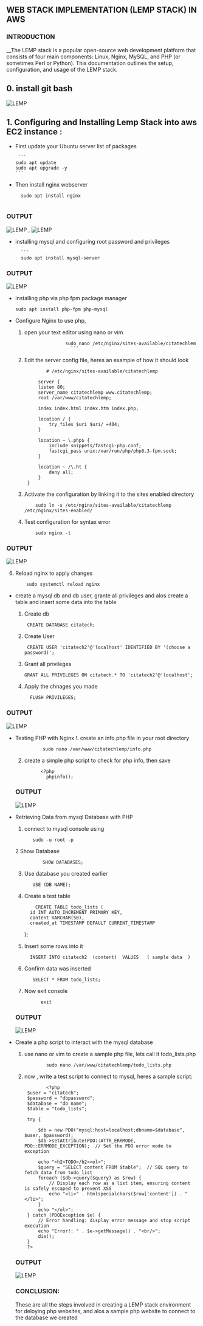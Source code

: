 ## WEB STACK IMPLEMENTATION (LEMP STACK) IN AWS 

### INTRODUCTION

__The LEMP stack is a popular open-source web development platform that consists of four main components: Linux, Nginx, MySQL, and PHP (or sometimes Perl or Python). This documentation outlines the setup, configuration, and usage of the LEMP stack.


## 0. install git bash

  ![LEMP ](https://github.com/citadelict/My-devops-Journey/blob/main/LEMP/gitbash.png)
   
   

## 1.  Configuring and Installing Lemp Stack into aws EC2 instance : 
  * First update your Ubuntu server list of packages
    
         ```
        sudo apt update
        sudo apt upgrade -y
        ```
  *  Then install nginx webserver
      ```
        sudo apt install nginx
        
        ```
### OUTPUT

![LEMP ](https://github.com/citadelict/My-devops-Journey/blob/main/LEMP/installed%20Nginx.png)  , 
![LEMP ](https://github.com/citadelict/My-devops-Journey/blob/main/LEMP/nginx.png)  

  * installing mysql and configuring root password and privileges
    
        
          ```
          sudo apt install mysql-server


 ### OUTPUT
 ![LEMP ](https://github.com/citadelict/My-devops-Journey/blob/main/LEMP/installed%20mysql.png)

 
    

* installing php via php fpm package manager 
  

    ```
    sudo apt install php-fpm php-mysql
     ```
    

* Configure Nginx to use php,
  1. open your text editor using nano or vim

                        sudo nano /etc/nginx/sites-available/citatechlem
                          ```
  2. Edit the server config file, heres an example of how it should look

                 # /etc/nginx/sites-available/citatechlemp

              server {
              listen 80;
              server_name citatechlemp www.citatechlemp;
              root /var/www/citatechlemp;
          
              index index.html index.htm index.php;
          
              location / {
                  try_files $uri $uri/ =404;
              }
          
              location ~ \.php$ {
                  include snippets/fastcgi-php.conf;
                  fastcgi_pass unix:/var/run/php/php8.3-fpm.sock;
              }
          
              location ~ /\.ht {
                  deny all;
              }
          }
                         
  3. Activate the configuration by linking it to the sites enabled directory

             sudo ln -s /etc/nginx/sites-available/citatechlemp /etc/nginx/sites-enabled/

  4. Test configuration for syntax error

             sudo nginx -t

### OUTPUT 
![LEMP ](https://github.com/citadelict/My-devops-Journey/blob/main/LEMP/test%20nginx%20config.png)

  6. Reload nginx to apply changes
 
             sudo systemctl reload nginx

* create a mysql db and db user, grante all privileges and alos create a table
and insert some data into the table

    1. Create db
       
            CREATE DATABASE citatech;

    2. Create User

            CREATE USER 'citatech2'@'localhost' IDENTIFIED BY '(choose a password)';

    3. Grant all privileges

           GRANT ALL PRIVILEGES ON citatech.* TO 'citatech2'@'localhost';

   4. Apply the chnages you made

            FLUSH PRIVILEGES;

### OUTPUT
![LEMP ](https://github.com/citadelict/My-devops-Journey/blob/main/LEMP/db%20user%20and%20pwd.png)

* Testing PHP with Nginx
      !. create an info.php file in your root directory

                sudo nano /var/www/citatechlemp/info.php
     2. create a simple php script to check for php info, then save 

                
                  <?php
                    phpinfo();
  ### OUTPUT
     ![LEMP ](https://github.com/citadelict/My-devops-Journey/blob/main/LEMP/testing%20php%20with%20nginx.png)

* Retrieving Data from mysql Database with PHP
     1.  connect to mysql console using
 
                sudo -u root -p

     2 Show Database

                SHOW DATABASES;

  
     3.  Use database you created earlier

                USE (DB NAME);

     4. Create a test table

                CREATE TABLE todo_lists (
              id INT AUTO_INCREMENT PRIMARY KEY,
              content VARCHAR(50),
              created_at TIMESTAMP DEFAULT CURRENT_TIMESTAMP
          );

     5. Insert some rows into it

              INSERT INTO citatech2  (content)  VALUES   ( sample data  )


     6.  Confirm data was inserted
 
                SELECT * FROM todo_lists;

    7. Now exit console

                 exit
       
   ### OUTPUT
   ![LEMP ](https://github.com/citadelict/My-devops-Journey/blob/main/LEMP/mysql%20db2.png)  

* Create a php script to interact with the mysql database
    1. use nano or vim to create a sample php file, lets call it todo_lists.php

                   sudo nano /var/www/citatechlemp/todo_lists.php

    2. now , write a test script to connect to mysql, heres a sample script:

                   <?php
            $user = "citatech"; 
            $password = "dbpassword";  
            $database = "db name";  
            $table = "todo_lists";
            
            try {
               
                $db = new PDO("mysql:host=localhost;dbname=$database", $user, $password);
                $db->setAttribute(PDO::ATTR_ERRMODE, PDO::ERRMODE_EXCEPTION);  // Set the PDO error mode to exception

                echo "<h2>TODO</h2><ol>";
                $query = "SELECT content FROM $table";  // SQL query to fetch data from todo_list
                foreach ($db->query($query) as $row) {
                    // Display each row as a list item, ensuring content is safely escaped to prevent XSS
                    echo "<li>" . htmlspecialchars($row['content']) . "</li>";
                }
                echo "</ol>";
            } catch (PDOException $e) {
                // Error handling: display error message and stop script execution
                echo "Error!: " . $e->getMessage() . "<br/>";
                die();
            }
            ?>

  ### OUTPUT

   ![LEMP ](https://github.com/citadelict/My-devops-Journey/blob/main/LEMP/todo_list.php.png)  
        
                    
  ### CONCLUSION:

    These are all the steps involved in creating a LEMP stack environment for deloying php websites, and alos a sample php website to connect to the database we created
              
    







